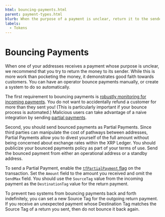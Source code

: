 ```yaml
---
html: bouncing-payments.html
parent: payment-types.html
blurb: When the purpose of a payment is unclear, return it to the sender.
labels:
  - Tokens
---
```

# Bouncing Payments

When one of your addresses receives a payment whose purpose is unclear, we recommend that you try to return the money to its sender. While this is more work than pocketing the money, it demonstrates good faith towards customers. You can have an operator bounce payments manually, or create a system to do so automatically.

The first requirement to bouncing payments is [robustly monitoring for incoming payments](robustly-monitoring-for-payments.html). You do not want to accidentally refund a customer for more than they sent you! (This is particularly important if your bounce process is automated.) Malicious users can take advantage of a naive integration by sending [partial payments](partial-payments.html#partial-payments-exploit).

Second, you should send bounced payments as Partial Payments. Since third parties can manipulate the cost of pathways between addresses, Partial Payments allow you to divest yourself of the full amount without being concerned about exchange rates within the XRP Ledger. You should publicize your bounced payments policy as part of your terms of use. Send the bounced payment from either an operational address or a standby address.

To send a Partial Payment, enable the [`tfPartialPayment` flag](payment.html#payment-flags) on the transaction. Set the `Amount` field to the amount you received and omit the `SendMax` field. You should use the `SourceTag` value from the incoming payment as the `DestinationTag` value for the return payment.

To prevent two systems from bouncing payments back and forth indefinitely, you can set a new Source Tag for the outgoing return payment. If you receive an unexpected payment whose Destination Tag matches the Source Tag of a return you sent, then do not bounce it back again.
